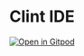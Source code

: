 # Clint IDE

[![Open in Gitpod](https://gitpod.io/button/open-in-gitpod.svg)](https://gitpod.io/#https://github.com/debovema/clint-ide)

